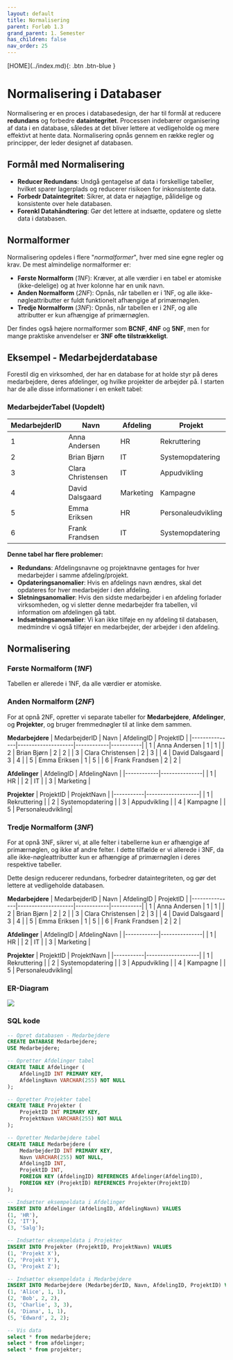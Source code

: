 ```yaml
---
layout: default
title: Normalisering
parent: Forløb 1.3
grand_parent: 1. Semester
has_children: false
nav_order: 25
---
```


<span class="fs-1">
[HOME](../index.md){: .btn .btn-blue }
</span>

# Normalisering i Databaser
Normalisering er en proces i databasedesign, der har til formål at reducere **redundans** og forbedre **dataintegritet**. Processen indebærer organisering af data i en database, således at det bliver lettere at vedligeholde og mere effektivt at hente data. Normalisering opnås gennem en række regler og principper, der leder designet af databasen.

## Formål med Normalisering
- **Reducer Redundans**: Undgå gentagelse af data i forskellige tabeller, hvilket sparer lagerplads og reducerer risikoen for inkonsistente data.
- **Forbedr Dataintegritet**: Sikrer, at data er nøjagtige, pålidelige og konsistente over hele databasen.
- **Forenkl Datahåndtering**: Gør det lettere at indsætte, opdatere og slette data i databasen.

## Normalformer
Normalisering opdeles i flere "*normalformer*", hver med sine egne regler og krav. De mest almindelige normalformer er:

- **Første Normalform** (*1NF*): Kræver, at alle værdier i en tabel er atomiske (ikke-delelige) og at hver kolonne har en unik navn.
- **Anden Normalform** (*2NF*): Opnås, når tabellen er i 1NF, og alle ikke-nøgleattributter er fuldt funktionelt afhængige af primærnøglen.
- **Tredje Normalform** (*3NF*): Opnås, når tabellen er i 2NF, og alle attributter er kun afhængige af primærnøglen.

Der findes også højere normalformer som **BCNF**, **4NF** og **5NF**, men for mange praktiske anvendelser er **3NF ofte tilstrækkeligt**.

## Eksempel - Medarbejderdatabase
Forestil dig en virksomhed, der har en database for at holde styr på deres medarbejdere, deres afdelinger, og hvilke projekter de arbejder på. I starten har de alle disse informationer i en enkelt tabel:

### MedarbejderTabel (Uopdelt)
| MedarbejderID | Navn               | Afdeling   | Projekt         |
|---------------|--------------------|------------|-----------------|
| 1             | Anna Andersen      | HR         | Rekruttering    |
| 2             | Brian Bjørn        | IT         | Systemopdatering|
| 3             | Clara Christensen  | IT         | Appudvikling    |
| 4             | David Dalsgaard    | Marketing  | Kampagne        |
| 5             | Emma Eriksen       | HR         | Personaleudvikling |
| 6             | Frank Frandsen     | IT         | Systemopdatering|


**Denne tabel har flere problemer:**
- **Redundans**: Afdelingsnavne og projektnavne gentages for hver medarbejder i samme afdeling/projekt.
- **Opdateringsanomalier**: Hvis en afdelings navn ændres, skal det opdateres for hver medarbejder i den afdeling.
- **Sletningsanomalier**: Hvis den sidste medarbejder i en afdeling forlader virksomheden, og vi sletter denne medarbejder fra tabellen, vil information om afdelingen gå tabt.
- **Indsætningsanomalier**: Vi kan ikke tilføje en ny afdeling til databasen, medmindre vi også tilføjer en medarbejder, der arbejder i den afdeling.

## Normalisering
### **Første Normalform** (*1NF*)
Tabellen er allerede i 1NF, da alle værdier er atomiske.

### **Anden Normalform** (*2NF*)
For at opnå 2NF, opretter vi separate tabeller for **Medarbejdere**, **Afdelinger**, og **Projekter**, og bruger fremmednøgler til at linke dem sammen.

**Medarbejdere**
| MedarbejderID | Navn               | AfdelingID | ProjektID |
|---------------|--------------------|------------|-----------|
| 1             | Anna Andersen      | 1          | 1         |
| 2             | Brian Bjørn        | 2          | 2         |
| 3             | Clara Christensen  | 2          | 3         |
| 4             | David Dalsgaard    | 3          | 4         |
| 5             | Emma Eriksen       | 1          | 5         |
| 6             | Frank Frandsen     | 2          | 2         |

**Afdelinger**
| AfdelingID | AfdelingNavn |
|------------|---------------|
| 1          | HR            |
| 2          | IT            |
| 3          | Marketing     |

**Projekter**
| ProjektID | ProjektNavn       |
|-----------|-------------------|
| 1         | Rekruttering      |
| 2         | Systemopdatering  |
| 3         | Appudvikling      |
| 4         | Kampagne          |
| 5         | Personaleudvikling|

### **Tredje Normalform** (*3NF*)
For at opnå 3NF, sikrer vi, at alle felter i tabellerne kun er afhængige af primærnøglen, og ikke af andre felter. I dette tilfælde er vi allerede i 3NF, da alle ikke-nøgleattributter kun er afhængige af primærnøglen i deres respektive tabeller.

Dette design reducerer redundans, forbedrer dataintegriteten, og gør det lettere at vedligeholde databasen.

**Medarbejdere**
| MedarbejderID | Navn               | AfdelingID | ProjektID |
|---------------|--------------------|------------|-----------|
| 1             | Anna Andersen      | 1          | 1         |
| 2             | Brian Bjørn        | 2          | 2         |
| 3             | Clara Christensen  | 2          | 3         |
| 4             | David Dalsgaard    | 3          | 4         |
| 5             | Emma Eriksen       | 1          | 5         |
| 6             | Frank Frandsen     | 2          | 2         |


**Afdelinger**
| AfdelingID | AfdelingNavn |
|------------|---------------|
| 1          | HR            |
| 2          | IT            |
| 3          | Marketing     |


**Projekter**
| ProjektID | ProjektNavn       |
|-----------|-------------------|
| 1         | Rekruttering      |
| 2         | Systemopdatering  |
| 3         | Appudvikling      |
| 4         | Kampagne          |
| 5         | Personaleudvikling|

### ER-Diagram
![](./image/medarbejder_er.jpg)

### SQL kode
```sql
-- Opret databasen - Medarbejdere
CREATE DATABASE Medarbejdere;
USE Medarbejdere;

-- Opretter Afdelinger tabel
CREATE TABLE Afdelinger (
    AfdelingID INT PRIMARY KEY,
    AfdelingNavn VARCHAR(255) NOT NULL
);

-- Opretter Projekter tabel
CREATE TABLE Projekter (
    ProjektID INT PRIMARY KEY,
    ProjektNavn VARCHAR(255) NOT NULL
);

-- Opretter Medarbejdere tabel
CREATE TABLE Medarbejdere (
    MedarbejderID INT PRIMARY KEY,
    Navn VARCHAR(255) NOT NULL,
    AfdelingID INT,
    ProjektID INT,
    FOREIGN KEY (AfdelingID) REFERENCES Afdelinger(AfdelingID),
    FOREIGN KEY (ProjektID) REFERENCES Projekter(ProjektID)
);

-- Indsætter eksempeldata i Afdelinger
INSERT INTO Afdelinger (AfdelingID, AfdelingNavn) VALUES
(1, 'HR'),
(2, 'IT'),
(3, 'Salg');

-- Indsætter eksempeldata i Projekter
INSERT INTO Projekter (ProjektID, ProjektNavn) VALUES
(1, 'Projekt X'),
(2, 'Projekt Y'),
(3, 'Projekt Z');

-- Indsætter eksempeldata i Medarbejdere
INSERT INTO Medarbejdere (MedarbejderID, Navn, AfdelingID, ProjektID) VALUES
(1, 'Alice', 1, 1),
(2, 'Bob', 2, 2),
(3, 'Charlie', 3, 3),
(4, 'Diana', 1, 1),
(5, 'Edward', 2, 2);

-- Vis data
select * from medarbejdere;
select * from afdelinger;
select * from projekter;
```